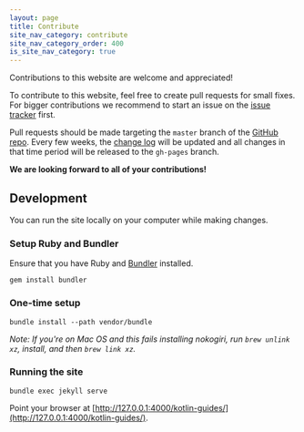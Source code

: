 ```yaml
---
layout: page
title: Contribute
site_nav_category: contribute
site_nav_category_order: 400
is_site_nav_category: true
---
```


Contributions to this website are welcome and appreciated!

To contribute to this website, feel free to create pull requests for small fixes. For bigger contributions we recommend to start an issue on the [issue tracker](https://github.com/android/kotlin-guides/issues) first.

Pull requests should be made targeting the `master` branch of the [GitHub repo](https://github.com/android/kotlin-guides). Every few weeks, the [change log](changelog.html) will be updated and all changes in that time period will be released to the `gh-pages` branch.

**We are looking forward to all of your contributions!**


## Development

You can run the site locally on your computer while making changes.

### Setup Ruby and Bundler

Ensure that you have Ruby and [Bundler](http://bundler.io/) installed.

    gem install bundler

### One-time setup

    bundle install --path vendor/bundle

_Note: If you're on Mac OS and this fails installing nokogiri, run `brew unlink xz`, install, and then `brew link xz`._

### Running the site

    bundle exec jekyll serve

Point your browser at [http://127.0.0.1:4000/kotlin-guides/](http://127.0.0.1:4000/kotlin-guides/).

